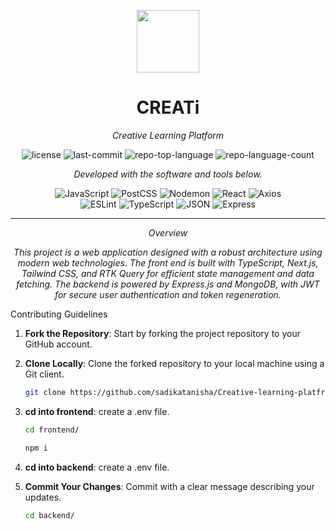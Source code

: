 <p align="center">
  <img src="https://cdn-icons-png.flaticon.com/512/6295/6295417.png" width="100" />
</p>
<p align="center">
    <h1 align="center">CREATi</h1>
</p>
<p align="center">
    <em>Creative Learning Platform</em>
</p>
<p align="center">
	<img src="https://img.shields.io/github/license/sadikatanisha/Creative-learning-platfrom?style=flat&color=0080ff" alt="license">
	<img src="https://img.shields.io/github/last-commit/sadikatanisha/Creative-learning-platfrom?style=flat&logo=git&logoColor=white&color=0080ff" alt="last-commit">
	<img src="https://img.shields.io/github/languages/top/sadikatanisha/Creative-learning-platfrom?style=flat&color=0080ff" alt="repo-top-language">
	<img src="https://img.shields.io/github/languages/count/sadikatanisha/Creative-learning-platfrom?style=flat&color=0080ff" alt="repo-language-count">
<p>
<p align="center">
		<em>Developed with the software and tools below.</em>
</p>
<p align="center">
	<img src="https://img.shields.io/badge/JavaScript-F7DF1E.svg?style=flat&logo=JavaScript&logoColor=black" alt="JavaScript">
	<img src="https://img.shields.io/badge/PostCSS-DD3A0A.svg?style=flat&logo=PostCSS&logoColor=white" alt="PostCSS">
	<img src="https://img.shields.io/badge/Nodemon-76D04B.svg?style=flat&logo=Nodemon&logoColor=white" alt="Nodemon">
	<img src="https://img.shields.io/badge/React-61DAFB.svg?style=flat&logo=React&logoColor=black" alt="React">
	<img src="https://img.shields.io/badge/Axios-5A29E4.svg?style=flat&logo=Axios&logoColor=white" alt="Axios">
	<br>
	<img src="https://img.shields.io/badge/ESLint-4B32C3.svg?style=flat&logo=ESLint&logoColor=white" alt="ESLint">
	<img src="https://img.shields.io/badge/TypeScript-3178C6.svg?style=flat&logo=TypeScript&logoColor=white" alt="TypeScript">
	<img src="https://img.shields.io/badge/JSON-000000.svg?style=flat&logo=JSON&logoColor=white" alt="JSON">
	<img src="https://img.shields.io/badge/Express-000000.svg?style=flat&logo=Express&logoColor=white" alt="Express">
</p>
<hr>
<p align="center">
    <em>Overview</em>
</p>
<p align="center">
	<em>This project is a web application designed with a robust architecture using modern web technologies. The front end is built with TypeScript, Next.js, Tailwind CSS, and RTK Query for efficient state management and data fetching. The backend is powered by Express.js and MongoDB, with JWT for secure user authentication and token regeneration.

</em>
</p>
   <summary>Contributing Guidelines</summary>

1. **Fork the Repository**: Start by forking the project repository to your GitHub account.
2. **Clone Locally**: Clone the forked repository to your local machine using a Git client.
   ```sh
   git clone https://github.com/sadikatanisha/Creative-learning-platfrom
   ```
3. **cd into frontend**: create a .env file.
   ```sh
   cd frontend/ 
   ```
   ```sh
   npm i
   ```
  
4. **cd into backend**: create a .env file.
5. **Commit Your Changes**: Commit with a clear message describing your updates.
   ```sh
   cd backend/
   ```

